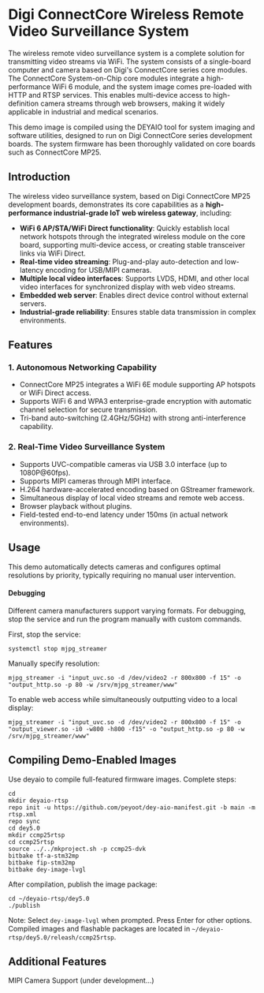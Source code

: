 # **Digi ConnectCore Wireless Remote Video Surveillance System**
The wireless remote video surveillance system is a complete solution for transmitting video streams via WiFi. The system consists of a single-board computer and camera based on Digi's ConnectCore series core modules. The ConnectCore System-on-Chip core modules integrate a high-performance WiFi 6 module, and the system image comes pre-loaded with HTTP and RTSP services. This enables multi-device access to high-definition camera streams through web browsers, making it widely applicable in industrial and medical scenarios.

This demo image is compiled using the DEYAIO tool for system imaging and software utilities, designed to run on Digi ConnectCore series development boards. The system firmware has been thoroughly validated on core boards such as ConnectCore MP25.

## Introduction
The wireless video surveillance system, based on Digi ConnectCore MP25 development boards, demonstrates its core capabilities as a **high-performance industrial-grade IoT web wireless gateway**, including:
- **WiFi 6 AP/STA/WiFi Direct functionality**: Quickly establish local network hotspots through the integrated wireless module on the core board, supporting multi-device access, or creating stable transceiver links via WiFi Direct.
- **Real-time video streaming**: Plug-and-play auto-detection and low-latency encoding for USB/MIPI cameras.
- **Multiple local video interfaces**: Supports LVDS, HDMI, and other local video interfaces for synchronized display with web video streams.
- **Embedded web server**: Enables direct device control without external servers.
- **Industrial-grade reliability**: Ensures stable data transmission in complex environments.

## **Features**
### 1. Autonomous Networking Capability
- ConnectCore MP25 integrates a WiFi 6E module supporting AP hotspots or WiFi Direct access.
- Supports WiFi 6 and WPA3 enterprise-grade encryption with automatic channel selection for secure transmission.
- Tri-band auto-switching (2.4GHz/5GHz) with strong anti-interference capability.

### 2. Real-Time Video Surveillance System
- Supports UVC-compatible cameras via USB 3.0 interface (up to 1080P@60fps).
- Supports MIPI cameras through MIPI interface.
- H.264 hardware-accelerated encoding based on GStreamer framework.
- Simultaneous display of local video streams and remote web access.
- Browser playback without plugins.
- Field-tested end-to-end latency under 150ms (in actual network environments).

## **Usage**
This demo automatically detects cameras and configures optimal resolutions by priority, typically requiring no manual user intervention.

#### Debugging
Different camera manufacturers support varying formats. For debugging, stop the service and run the program manually with custom commands.

First, stop the service:
```
systemctl stop mjpg_streamer
```
Manually specify resolution:
```
mjpg_streamer -i "input_uvc.so -d /dev/video2 -r 800x800 -f 15" -o "output_http.so -p 80 -w /srv/mjpg_streamer/www"
```
To enable web access while simultaneously outputting video to a local display:
```
mjpg_streamer -i "input_uvc.so -d /dev/video2 -r 800x800 -f 15" -o "output_viewer.so -i0 -w800 -h800 -f15" -o "output_http.so -p 80 -w /srv/mjpg_streamer/www"
```

## **Compiling Demo-Enabled Images**
Use deyaio to compile full-featured firmware images. Complete steps:

```
cd
mkdir deyaio-rtsp
repo init -u https://github.com/peyoot/dey-aio-manifest.git -b main -m rtsp.xml
repo sync
cd dey5.0
mkdir ccmp25rtsp
cd ccmp25rtsp
source ../../mkproject.sh -p ccmp25-dvk
bitbake tf-a-stm32mp
bitbake fip-stm32mp
bitbake dey-image-lvgl
```
After compilation, publish the image package:

```
cd ~/deyaio-rtsp/dey5.0
./publish
```

Note: Select `dey-image-lvgl` when prompted. Press Enter for other options. Compiled images and flashable packages are located in `~/deyaio-rtsp/dey5.0/releash/ccmp25rtsp`.

## **Additional Features**
MIPI Camera Support (under development...)


